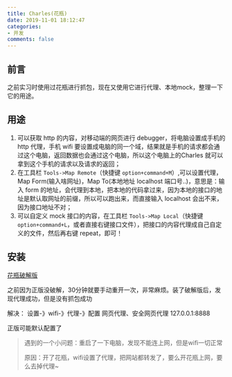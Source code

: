 ```yaml
---
title: Charles(花瓶)
date: 2019-11-01 18:12:47
categories:
- 开发
comments: false
---
```




## 前言

之前实习时使用过花瓶进行抓包，现在又使用它进行代理、本地mock，整理一下它的用途。

<!-- more -->



## 用途

1. 可以获取 http 的内容，对移动端的网页进行 debugger，将电脑设置成手机的 http 代理，手机 wifi 要设置成电脑的同一个域，结果就是手机的请求都会通过这个电脑，返回数据也会通过这个电脑，所以这个电脑上的Charles 就可以拿到这个手机的请求以及请求的返回；
2. 在工具栏 `Tools->Map Remote`（快捷键 `option+command+M`）,可以设置代理，Map Form(输入啥网址)，Map To(本地地址 localhost 端口号..)，意思是：输入 form 的地址，会代理到本地，把本地的代码拿过来，因为本地的接口的地址是默认取网址的前缀，所以可以跑出来，而直接输入 localhost 会出不来，因为接口地址不对；
3. 可以自定义 mock 接口的内容，在工具栏 `Tools->Map Local`（快捷键 `option+command+L`，或者直接右键接口文件），把接口的内容代理成自己自定义的文件，然后再右键 repeat，即可！



## 安装

 [花瓶破解版](https://xclient.info/s/charles.html)

之前因为正版没破解，30分钟就要手动重开一次，非常麻烦。装了破解版后，发现代理成功，但是没有抓包成功

解决： 设置-》wifi-》代理-》配置 网页代理、安全网页代理 127.0.0.1:8888

正版可能默认配置了



> 遇到的一个小问题：重启了一下电脑，发现不能连上网，但是wifi一切正常
>
> 原因：开了花瓶，wifi设置了代理，把网站都转发了，要么开花瓶上网，要么去掉代理~

